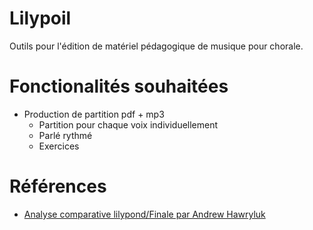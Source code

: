 # Lilypoil

Outils pour l'édition de matériel pédagogique de musique pour chorale.

# Fonctionalités souhaitées

  - Production de partition pdf + mp3
	- Partition pour chaque voix individuellement
	- Parlé rythmé
	- Exercices


# Références

  - [Analyse comparative lilypond/Finale par Andrew Hawryluk ](http://www.musicbyandrew.ca/finale-lilypond-1.html)
